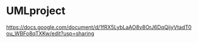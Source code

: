 # UMLproject
https://docs.google.com/document/d/1fRX5LybLaAO8v8OrJ6DqQijyVtadT0ou_WBFo8qTXKw/edit?usp=sharing
